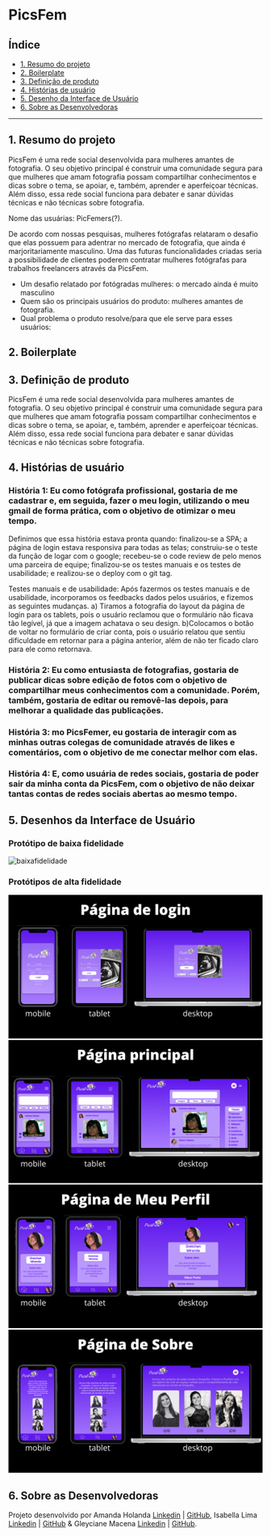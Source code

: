 # PicsFem

## Índice

* [1. Resumo do projeto](#1-resumo-do-projeto)
* [2. Boilerplate](#2-boilerplate)
* [3. Definição de produto](#3-definição-de-produto)
* [4. Histórias de usuário](#4-histórias-de-usuário)
* [5. Desenho da Interface de Usuário](#5-desenho-da-interface-de-usuário)
* [6. Sobre as Desenvolvedoras](#6-sobre-as-desenvolvedoras)

***

## 1. Resumo do projeto

PicsFem é uma rede social desenvolvida para mulheres amantes de fotografia. O seu objetivo principal é construir uma comunidade segura para que mulheres que amam fotografia possam compartilhar conhecimentos e dicas sobre o tema, se apoiar, e, também, aprender e aperfeiçoar técnicas. Além disso, essa rede social funciona para debater e sanar dúvidas técnicas e não técnicas sobre fotografia.

Nome das usuárias: PicFemers(?).

De acordo com nossas pesquisas, mulheres fotógrafas relataram o desafio que elas possuem para adentrar no mercado de fotografia, que ainda é marjoritariamente masculino. Uma das futuras funcionalidades criadas seria a possibilidade de clientes poderem contratar mulheres fotógrafas para trabalhos freelancers através da PicsFem.

- Um desafio relatado por fotógradas mulheres: o mercado ainda é muito masculino
- Quem são os principais usuários do produto: mulheres amantes de fotografia.
- Qual problema o produto resolve/para que ele serve para esses usuários: 


## 2. Boilerplate


## 3. Definição de produto

PicsFem é uma rede social desenvolvida para mulheres amantes de fotografia. O seu objetivo principal é construir uma comunidade segura para que mulheres que amam fotografia possam compartilhar conhecimentos e dicas sobre o tema, se apoiar, e, também, aprender e aperfeiçoar técnicas. Além disso, essa rede social funciona para debater e sanar dúvidas técnicas e não técnicas sobre fotografia.

## 4. Histórias de usuário

### História 1: Eu como fotógrafa profissional, gostaria de me cadastrar e, em seguida, fazer o meu login, utilizando o meu gmail de forma prática, com o objetivo de otimizar o meu tempo.
Definimos que essa história estava pronta quando: finalizou-se a SPA; a página de login estava responsiva para todas as telas; construiu-se o teste da função de logar com o google; recebeu-se o code review de pelo menos uma parceira de equipe; finalizou-se os testes manuais e os testes de usabilidade; e realizou-se o deploy com o git tag.

Testes manuais e de usabilidade: 
Após fazermos os testes manuais e de usabilidade, incorporamos os feedbacks dados pelos usuários, e fizemos as seguintes mudanças.
a) Tiramos a fotografia do layout da página de login para os tablets, pois o usuário reclamou que o formulário não ficava tão legível, já que a imagem achatava o seu design.
b)Colocamos o botão de voltar no formulário de criar conta, pois o usuário relatou que sentiu dificuldade em retornar para a página anterior, além de não ter ficado claro para ele como retornava.

### História 2: Eu como entusiasta de fotografias, gostaria de publicar dicas sobre edição de fotos com o objetivo de compartilhar meus conhecimentos com a comunidade. Porém, também, gostaria de editar ou removê-las depois, para melhorar a qualidade das publicações.

### História 3: mo PicsFemer, eu gostaria de interagir com as minhas outras colegas de comunidade através de likes e comentários, com o objetivo de me conectar melhor com elas.

### História 4: E, como usuária de redes sociais, gostaria de poder sair da minha conta da PicsFem, com o objetivo de não deixar tantas contas de redes sociais abertas ao mesmo tempo. 

## 5. Desenhos da Interface de Usuário

### Protótipo de baixa fidelidade

![baixafidelidade](baixa-fidelidade.png)

### Protótipos de alta fidelidade

![1altafidelidade](1-altafidelidade.png)
![2altafidelidade](2-altafidelidade.png)
![3altafidelidade](3-altafidelidade.png)
![4altafidelidade](4-altafidelidade.png)

## 6. Sobre as Desenvolvedoras
Projeto desenvolvido por Amanda Holanda [Linkedin](https://www.linkedin.com/in/amandaholanda/) | [GitHub](https://github.com/amanda-holanda), Isabella Lima [Linkedin]() | [GitHub]() & Gleyciane Macena [Linkedin]() | [GitHub]().




